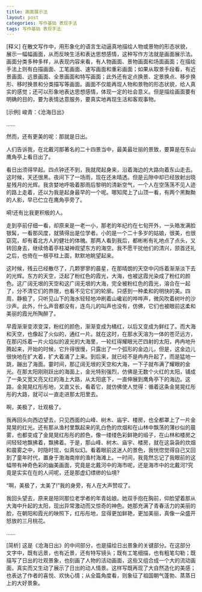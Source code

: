 ```yaml
---
title: 画面展示法
layout: post
categories: 写作基础 表现手法
tags: 写作基础 表现手法
---
```


[释义] 在散文写作中，用形象化的语言生动逼真地描绘人物或景物的形态状貌，展示一幅幅画面，从而反映生活和表达思想感情，这种写作方法就是画面展示法。画面分类多种多样，从表现内容来看，有人物画面、景物画面和场面画面；在描绘手法上则有白描画面、工笔画面、速写画面和重彩画面；如果从取景手段看，有近景画面、远景画面、全景画面和特写画面；此外还有定点换景、定景换点、移步换形、移时换景和分类描写等画面。画面不仅能再现人物和景物的形态状貌，给人真实的感觉；还可以形象地表达思想感情，体现一定的社会意义。但是描绘画面要有明确的目的，要为表情达意服务，要真实地再现生活和客观事物。

[示例] 峻青：《沧海日出》

……

然而，还有更美的呢：那就是日出。

人们告诉我，在北戴河那著名的二十四景当中，最美最壮丽的景致，要算是在东山鹰角亭上看日出了。

看日出须得早起。四点钟还不到，我就爬起身来，沿着海边的大路向着东山走去。这时候，天还很黑。夜间下了一场雨，现在还未晴透。但是云隙中却已经放射出晓星残月的光辉。我贪婪地呼吸着那雨后黎明的清新空气，一个人在空荡荡不见人迹的路上走着，还以为我是起身最早的一个呢。哪知爬上了山顶一看，有两个黑黝黝的人影，早已伫立在鹰角亭旁了。

嗬!还有比我更积极的人。

走到亭前仔细一看，却原来是一老一小，那老的年纪约在七旬开外，一头皓发满脸银髯，一看那风度，就猜得出是位学者。小的是一个二十多岁的姑娘，很美，也很窈窕，却有着北方人的健壮的体魄。那两人看到我后，都彬彬有礼地点了点头，又转回身去，继续倚着亭柱凝神观望东方的海空。我不愿干扰他们的清兴，颔首还礼之后，也倚在一根亭柱上面，默默地眺望起来。

这时候，残云已经散尽了，几颗寥寥的晨星，在那晴朗的天空中闪烁着渐渐淡下去的光辉。东方的天空，泛起了粉红色的霞光，大海，也被这霞光染成了粉红的颜色。这广阔无垠的天空和这广阔无垠的大海，完全被粉红色的霞光，溶合在一起了，分不清它们的界限，也看不见它们的轮廓。只感到一种柔和的明快的美。四周，静极了，只听见山下的海水轻轻地冲刷着山巉岩的哗哗声，微风吹着树叶的沙沙声。此外，什么声音都没有，连鸟儿的叫声也没有，仿佛，它们也被眼前这柔和美丽的霞光所陶醉了。

早霞渐渐变浓变深，粉红的颜色，渐渐变成为橘红，以后又变成为鲜红了。而大海和天空，也像起了火似的，通红一片。就在这时，在那水天溶为一体的苍茫远方，在那闪烁着一片火焰似的波光的大海里，一轮红得耀眼光芒四射的太阳，冉冉地升腾起来，开始的时候，它升得很慢，只露出了一个弧形的金边儿，但是，这金边儿很快地在扩大着，扩大着涌了上来。到后来，就已经不是冉冉升起了，而是猛地一跳，蹦出了海面。霎时间，那辽阔无垠的天空和大海，一下子就布满了耀眼的金光。在那太阳刚刚跃出的海面上，金光特别强烈，仿佛是无数个火红的太阳，铺成了一条又宽又亮又红的海上大路，从太阳底下，一直伸展到鹰角亭下的海边。这路，金晃晃红彤彤地，又直又长，看着它，就仿佛使人觉得：循着这条金晃晃红彤彤的大路，就可以一直走进那太阳里去。

啊，美极了，壮观极了。

我再回头向西边望去，只见西面的山峰、树木、庙宇、楼房，也全都罩上了一片金晃晃的红光。还有那从渔村里飘起来的乳白色的炊烟和在山林中飘荡的薄纱似的晨雾，也都变成了金晃晃红彤彤的颜色，像一缕缕色彩鲜艳的缎子，在山林和楼房之间轻轻地飘拂着，飘拂着。于是，那山峰、树木、庙宇、楼房，就在这袅袅的炊烟和晨雾之中，时隐时现，似真似幻。看着眼前这迷人的景色，我恍惚觉得自己又回到了童年时代，置身于渤海南岸的渔村海滩上。一时间，我竟然忘记了我眼前的这幅带有神奇色彩的幽美画面，究竟是北戴河中的海市呢，还是海市中的北戴河?究竟是实实在在的人间呢，还是那虚幻缥缈的仙境?

“啊，美极了，太美了!”我的身旁，有人在大声赞叹了。

我回头望去，原来是陪同那位老学者的年青姑娘。她双手抱在胸前，仰脸望着那从大海中升起的太阳，现出异常激动而又惊奇的神色。她那充满了青春活力的美丽的脸，在朝阳和霞光的映照下，红彤彤地，显得更加鲜艳，更加美丽，真像一朵盛开怒放的三月桃花。

……

[简析] 这是《沧海日出》的中间部分，也是描绘日出景象的关键部分。在这部分文字中，既有远景，也有近景，还有特写镜头；既有工笔细描，也有粗笔勾勒；既描写了日出的壮观景象，也刻画了人物的活动画面，这些又组合成一个大的流动画面，真实而又生动了展示了日出的动人情景。这样写既再现了大自然造化的美感；也表达了作者的喜悦、欢快心情；从全篇角度看，则象征了祖国朝气蓬勃、蒸蒸日上的大好景象。 